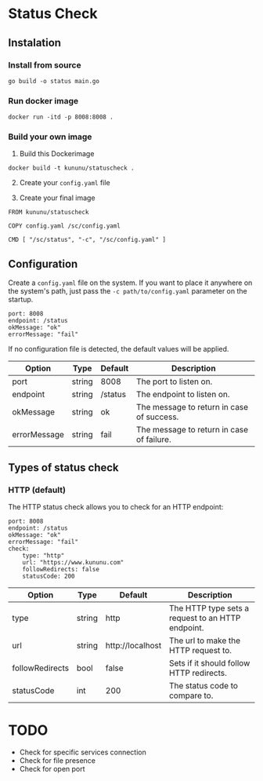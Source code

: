 # Status Check


## Instalation


### Install from source

```
go build -o status main.go
```

### Run docker image

```
docker run -itd -p 8008:8008 .
```

### Build your own image

1. Build this Dockerimage
```
docker build -t kununu/statuscheck .
```
2. Create your `config.yaml` file

3. Create your final image
```
FROM kununu/statuscheck

COPY config.yaml /sc/config.yaml

CMD [ "/sc/status", "-c", "/sc/config.yaml" ]
```

## Configuration

Create a `config.yaml` file on the system.
If you want to place it anywhere on the system's path, just pass the `-c path/to/config.yaml` parameter on the startup.

```
port: 8008
endpoint: /status
okMessage: "ok"
errorMessage: "fail"
```
If no configuration file is detected, the default values will be applied.


| Option       | Type   | Default | Description                                               |
|--------------|--------|---------|-----------------------------------------------------------|
| port         | string | 8008    | The port to listen on.                                    |
| endpoint     | string | /status | The endpoint to listen on.                                | 
| okMessage    | string | ok      | The message to return in case of success.                 |
| errorMessage | string | fail    | The message to return in case of failure.                 |

## Types of status check 

### HTTP (default)

The HTTP status check allows you to check for an HTTP endpoint: 

```
port: 8008
endpoint: /status
okMessage: "ok"
errorMessage: "fail"
check:
    type: "http"
    url: "https://www.kununu.com"
    followRedirects: false
    statusCode: 200
```

| Option          | Type   | Default          | Description                                       |
|-----------------|--------|------------------|---------------------------------------------------|
| type            | string | http             | The HTTP type sets a request to an HTTP endpoint. |
| url             | string | http://localhost | The url to make the HTTP request to.              | 
| followRedirects | bool   | false            | Sets if it should follow HTTP redirects.          |
| statusCode      | int    | 200              | The status code to compare to.                    |



# TODO

- Check for specific services connection
- Check for file presence
- Check for open port
